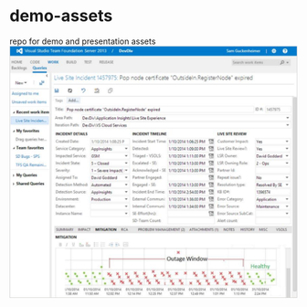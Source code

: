 # demo-assets
repo for demo and presentation assets
![Alt text](images/live-site-incident.png?raw=true "Optional Title")
